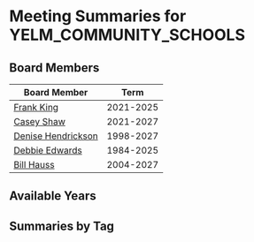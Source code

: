 # Meeting Summaries for YELM_COMMUNITY_SCHOOLS

## Board Members

| Board Member       | Term           |
|--------------------|----------------|
| [Frank King](board_member_300.md) | 2021-2025 |
| [Casey Shaw](board_member_301.md) | 2021-2027 |
| [Denise Hendrickson](board_member_302.md) | 1998-2027 |
| [Debbie Edwards](board_member_303.md) | 1984-2025 |
| [Bill Hauss](board_member_304.md) | 2004-2027 |

## Available Years

## Summaries by Tag
